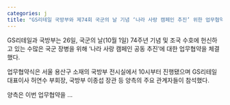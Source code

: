 ```yaml
---
categories: j
title: "GS리테일 국방부와 제74회 국군의 날 기념 ‘나라 사랑 캠페인 추진’ 위한 업무협약 체결"
---
```

GS리테일과 국방부는 26일, 국군의 날(10월 1일) 74주년 기념 및 조국 수호에 헌신하고 있는 수많은 국군 장병을 위해 ‘나라 사랑 캠페인 공동 추진’에 대한 업무협약을 체결했다.

업무협약식은 서울 용산구 소재의 국방부 전시실에서 10시부터 진행됐으며 GS리테일 대표이사 허연수 부회장, 국방부 이종섭 장관 등 양측의 주요 관계자들이 참석했다.

양측은 이번 업무협약을 ...
